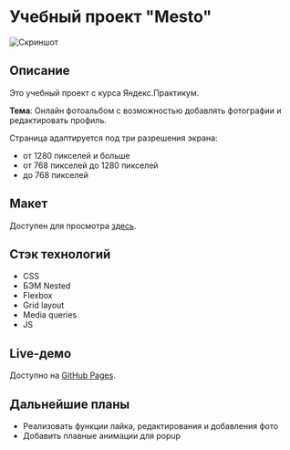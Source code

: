 # Учебный проект "Mesto"

![Скриншот](https://i.imgur.com/Um963Jp.png)

## Описание

Это учебный проект с курса Яндекс.Практикум.

**Тема**: Онлайн фотоальбом с возможностью добавлять фотографии и редактировать профиль.

Страница адаптируется под три разрешения экрана:

- от 1280 пикселей и больше
- от 768 пикселей до 1280 пикселей
- до 768 пикселей

## Макет

Доступен для просмотра [здесь](https://www.figma.com/file/2cn9N9jSkmxD84oJik7xL7/JavaScript.-Sprint-4?node-id=0%3A1).

## Стэк технологий

- CSS
- БЭМ Nested
- Flexbox
- Grid layout
- Media queries
- JS

## Live-демо

Доступно на [GitHub Pages](https://blazer2kforever.github.io/mesto-project-bootcamp/).

## Дальнейшие планы

- Реализовать функции лайка, редактирования и добавления фото
- Добавить плавные анимации для popup
